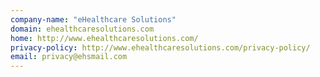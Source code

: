 ```yaml
---
company-name: "eHealthcare Solutions"
domain: ehealthcaresolutions.com
home: http://www.ehealthcaresolutions.com/
privacy-policy: http://www.ehealthcaresolutions.com/privacy-policy/
email: privacy@ehsmail.com
---
```




